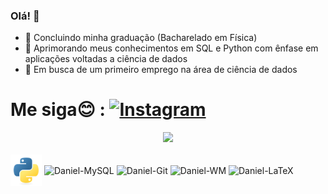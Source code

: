 ### Olá! 👋

- 🔭 Concluindo minha graduação (Bacharelado em Física)
- 🌱 Aprimorando meus conhecimentos em SQL e Python com ênfase em aplicações voltadas a ciência de dados
- 👯 Em busca de um primeiro emprego na área de ciência de dados

# Me siga😊 : [![Instagram](https://img.shields.io/badge/Instagram-E4405F?style=for-the-badge&logo=instagram&logoColor=white)](https://www.instagram.com/danielsch_skt/)

<div align="center">
  <a href="https://github.com/Daniel-Schemberger">
    <img height="150em" src="https://github-readme-stats.vercel.app/api?username=Daniel-Schemberger&count_private=true&include_all_commits=true&show_icons=true&theme=dark&hide_border=false&show_owner=true"/>
     </a>
</div>
<div style="display: inline_block"><br>
  <img align="center" alt="Daniel-Python" height="50" width="50" src="https://raw.githubusercontent.com/devicons/devicon/master/icons/python/python-original.svg">
  <img align="center"alt="Daniel-MySQL" height="50" width="50" rel="stylesheet" src="https://cdn.jsdelivr.net/gh/devicons/devicon/icons/mysql/mysql-plain.svg"">
  <img align="center"alt="Daniel-Git" height="50" width="50" rel="stylesheet" src="https://cdn.jsdelivr.net/gh/devicons/devicon/icons/git/git-plain.svg">
  <img align="center"alt="Daniel-WM" height="50" width="50" src="https://gapkit.com/icon/256/d9534f/simple-wolfram/svg">
  <img align="center"alt="Daniel-LaTeX" height="70" width="70" rel="stylesheet" src="https://cdn.jsdelivr.net/gh/devicons/devicon/icons/latex/latex-original.svg">
</div>
